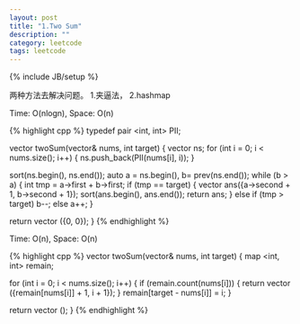 ```yaml
---
layout: post
title: "1.Two Sum"
description: ""
category: leetcode
tags: leetcode
---
```

{% include JB/setup %}

两种方法去解决问题。 1.夹逼法， 2.hashmap

Time: O(nlogn), Space: O(n)

{% highlight cpp %}
typedef pair <int, int> PII;

vector<int> twoSum(vector<int>& nums, int target) {
  vector <PII> ns;
  for (int i = 0; i < nums.size(); i++) {
    ns.push_back(PII(nums[i], i));
  }
  
  sort(ns.begin(), ns.end());
  auto a = ns.begin(), b= prev(ns.end());
  while (b > a) {
    int tmp = a->first + b->first;
    if (tmp == target) {
      vector <int> ans({a->second + 1, b->second + 1});
      sort(ans.begin(), ans.end());
      return ans;
    }
    else if (tmp > target)
      b--;
    else
      a++;
  }
  
  return vector <int>({0, 0});
}
{% endhighlight %}

Time: O(n), Space: O(n)

{% highlight cpp %}
vector<int> twoSum(vector<int>& nums, int target) {
  map <int, int> remain;

  for (int i = 0; i < nums.size(); i++) {
    if (remain.count(nums[i])) {
      return vector <int>({remain[nums[i]] + 1, i + 1});
    }
     	remain[target - nums[i]] = i;
  }
    
  return vector <int>();
}
{% endhighlight %}